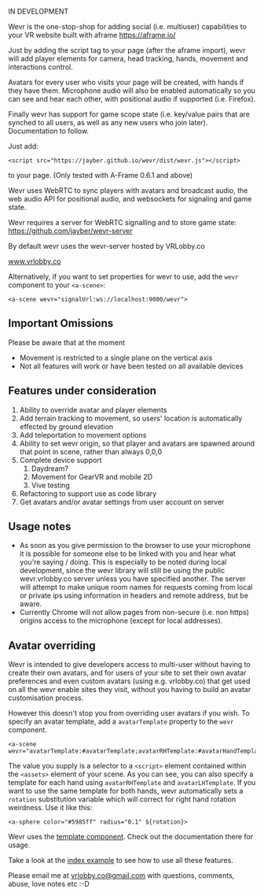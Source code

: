 IN DEVELOPMENT

Wevr is the one-stop-shop for adding social (i.e. multiuser) capabilities to your VR website built with aframe https://aframe.io/

Just by adding the script tag to your page (after the aframe import), wevr will add player elements for camera, head tracking, hands, movement and interactions control.

Avatars for every user who visits your page will be created, with hands if they have them. Microphone audio will also be enabled automatically so you can see and hear each other,
with positional audio if supported (i.e. Firefox).

Finally wevr has support for game scope state (i.e. key/value pairs that are synched to all users, as well as any new users who join later). Documentation to follow.

Just add:

    <script src="https://jayber.github.io/wevr/dist/wevr.js"></script>

to your page. (Only tested with A-Frame 0.6.1 and above)

Wevr uses WebRTC to sync players with avatars and broadcast audio, the web audio API for positional audio, and websockets for signaling and game state.

Wevr requires a server for WebRTC signalling and to store game state: https://github.com/jayber/wevr-server

By default wevr uses the wevr-server hosted by VRLobby.co

www.vrlobby.co

Alternatively, if you want to set properties for wevr to use, add the `wevr` component to your `<a-scene>`:

    <a-scene wevr="signalUrl:ws://localhost:9000/wevr">


## Important Omissions
Please be aware that at the moment
* Movement is restricted to a single plane on the vertical axis
* Not all features will work or have been tested on all available devices

## Features under consideration
1. Ability to override avatar and player elements
1. Add terrain tracking to movement, so users' location is automatically effected by ground elevation
1. Add teleportation to movement options
1. Ability to set wevr origin, so that player and avatars are spawned around that point in scene, rather than always 0,0,0
1. Complete device support
    1. Daydream?
    1. Movement for GearVR and mobile 2D
    1. Vive testing
1. Refactoring to support use as code library
1. Get avatars and/or avatar settings from user account on server

## Usage notes
* As soon as you give permission to the browser to use your microphone it is possible for someone else to be linked with you
and hear what you're saying / doing. This is especially to be noted during local development, since the wevr library will still
be using the public wevr.vrlobby.co server unless you have specified another. The server will attempt to make unique room
names for requests coming from local or private ips using information in headers and remote address, but be aware.
* Currently Chrome will not allow pages from non-secure (i.e. non https) origins access to the microphone (except for local addresses).

## Avatar overriding
Wevr is intended to give developers access to multi-user without having to create their own avatars, and for users of your
site to set their own avatar preferences and even custom avatars (using e.g. vrlobby.co) that get used on all
the wevr enable sites they visit, without you having to build an avatar customisation process.

However this doesn't stop you from overriding user avatars if you wish.
To specify an avatar template, add a `avatarTemplate` property to the `wevr` component.

    <a-scene wevr="avatarTemplate:#avatarTemplate;avatarRHTemplate:#avatarHandTemplate;avatarLHTemplate:#avatarHandTemplate">

The value you supply is a selector to a `<script>` element contained within the `<assets>` element of your scene.
As you can see, you can also specify a template for each hand using `avatarRHTemplate` and `avatarLHTemplate`. If you want
to use the same template for both hands, wevr automatically sets a `rotation` substitution variable which will correct for
right hand rotation weirdness. Use it like this:

    <a-sphere color="#5985ff" radius="0.1" ${rotation}>

Wevr uses the [template component](https://github.com/ngokevin/kframe/tree/master/components/template). Check out the documentation there for
usage.


Take a look at the [index example](/index.html) to see how to use all these features.


Please email me at vrlobby.co@gmail.com with questions, comments, abuse, love notes etc :-D